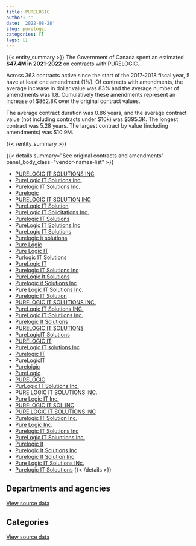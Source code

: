 ```yaml
---
title: PURELOGIC
author: ''
date: '2022-08-28'
slug: purelogic
categories: []
tags: []
---
```


<script src="/rmarkdown-libs/htmlwidgets/htmlwidgets.js"></script>
<link href="/rmarkdown-libs/datatables-css/datatables-crosstalk.css" rel="stylesheet" />
<script src="/rmarkdown-libs/datatables-binding/datatables.js"></script>
<script src="/rmarkdown-libs/jquery/jquery-3.6.0.min.js"></script>
<link href="/rmarkdown-libs/dt-core-bootstrap/css/dataTables.bootstrap.min.css" rel="stylesheet" />
<link href="/rmarkdown-libs/dt-core-bootstrap/css/dataTables.bootstrap.extra.css" rel="stylesheet" />
<script src="/rmarkdown-libs/dt-core-bootstrap/js/jquery.dataTables.min.js"></script>
<script src="/rmarkdown-libs/dt-core-bootstrap/js/dataTables.bootstrap.min.js"></script>
<link href="/rmarkdown-libs/crosstalk/css/crosstalk.min.css" rel="stylesheet" />
<script src="/rmarkdown-libs/crosstalk/js/crosstalk.min.js"></script>
<script src="/rmarkdown-libs/htmlwidgets/htmlwidgets.js"></script>
<link href="/rmarkdown-libs/datatables-css/datatables-crosstalk.css" rel="stylesheet" />
<script src="/rmarkdown-libs/datatables-binding/datatables.js"></script>
<script src="/rmarkdown-libs/jquery/jquery-3.6.0.min.js"></script>
<link href="/rmarkdown-libs/dt-core-bootstrap/css/dataTables.bootstrap.min.css" rel="stylesheet" />
<link href="/rmarkdown-libs/dt-core-bootstrap/css/dataTables.bootstrap.extra.css" rel="stylesheet" />
<script src="/rmarkdown-libs/dt-core-bootstrap/js/jquery.dataTables.min.js"></script>
<script src="/rmarkdown-libs/dt-core-bootstrap/js/dataTables.bootstrap.min.js"></script>
<link href="/rmarkdown-libs/crosstalk/css/crosstalk.min.css" rel="stylesheet" />
<script src="/rmarkdown-libs/crosstalk/js/crosstalk.min.js"></script>

{{< entity_summary >}}
The Government of Canada spent an estimated **\$47.4M in 2021-2022** on contracts with PURELOGIC.

Across 363 contracts active since the start of the 2017-2018 fiscal year, 5 have at least one amendment (1%). Of contracts with amendments, the average increase in dollar value was 83% and the average number of amendments was 1.8. Cumulatively these amendments represent an increase of \$862.8K over the original contract values.

The average contract duration was 0.86 years, and the average contract value (not including contracts under \$10k) was \$395.3K. The longest contract was 5.28 years. The largest contract by value (including amendments) was \$10.9M.

{{< /entity_summary >}}

{{< details summary="See original contracts and amendments" panel_body_class="vendor-names-list" >}}
- [PURELOGIC IT SOLUTIONS INC](https://search.open.canada.ca/en/ct/?sort=contract_value_f%20desc&page=1&search_text=%22PURELOGIC%20IT%20SOLUTIONS%20INC%22)
- [PureLogic IT Solutions Inc.](https://search.open.canada.ca/en/ct/?sort=contract_value_f%20desc&page=1&search_text=%22PureLogic%20IT%20Solutions%20Inc.%22)
- [Purelogic IT Solutions Inc.](https://search.open.canada.ca/en/ct/?sort=contract_value_f%20desc&page=1&search_text=%22Purelogic%20IT%20Solutions%20Inc.%22)
- [Purelogic](https://search.open.canada.ca/en/ct/?sort=contract_value_f%20desc&page=1&search_text=%22Purelogic%22)
- [PURELOGIC IT SOLUTION INC](https://search.open.canada.ca/en/ct/?sort=contract_value_f%20desc&page=1&search_text=%22PURELOGIC%20IT%20SOLUTION%20INC%22)
- [PureLogic IT Solution](https://search.open.canada.ca/en/ct/?sort=contract_value_f%20desc&page=1&search_text=%22PureLogic%20IT%20Solution%22)
- [PureLogic IT Solicitations Inc.](https://search.open.canada.ca/en/ct/?sort=contract_value_f%20desc&page=1&search_text=%22PureLogic%20IT%20Solicitations%20Inc.%22)
- [Purelogic IT Solutions](https://search.open.canada.ca/en/ct/?sort=contract_value_f%20desc&page=1&search_text=%22Purelogic%20IT%20Solutions%22)
- [PureLogic IT Solutions Inc](https://search.open.canada.ca/en/ct/?sort=contract_value_f%20desc&page=1&search_text=%22PureLogic%20IT%20Solutions%20Inc%22)
- [PureLogic IT Solutions](https://search.open.canada.ca/en/ct/?sort=contract_value_f%20desc&page=1&search_text=%22PureLogic%20IT%20Solutions%22)
- [Purelogic it solutions](https://search.open.canada.ca/en/ct/?sort=contract_value_f%20desc&page=1&search_text=%22Purelogic%20it%20solutions%22)
- [Pure Logic](https://search.open.canada.ca/en/ct/?sort=contract_value_f%20desc&page=1&search_text=%22Pure%20Logic%22)
- [Pure Logic IT](https://search.open.canada.ca/en/ct/?sort=contract_value_f%20desc&page=1&search_text=%22Pure%20Logic%20IT%22)
- [Purlogic IT Solutions](https://search.open.canada.ca/en/ct/?sort=contract_value_f%20desc&page=1&search_text=%22Purlogic%20IT%20Solutions%22)
- [PureLogic IT](https://search.open.canada.ca/en/ct/?sort=contract_value_f%20desc&page=1&search_text=%22PureLogic%20IT%22)
- [Purelogic IT Solutions Inc](https://search.open.canada.ca/en/ct/?sort=contract_value_f%20desc&page=1&search_text=%22Purelogic%20IT%20Solutions%20Inc%22)
- [PureLogic It Solutions](https://search.open.canada.ca/en/ct/?sort=contract_value_f%20desc&page=1&search_text=%22PureLogic%20It%20Solutions%22)
- [Purelogic it Solutions Inc](https://search.open.canada.ca/en/ct/?sort=contract_value_f%20desc&page=1&search_text=%22Purelogic%20it%20Solutions%20Inc%22)
- [Pure Logic IT Solutions Inc.](https://search.open.canada.ca/en/ct/?sort=contract_value_f%20desc&page=1&search_text=%22Pure%20Logic%20IT%20Solutions%20Inc.%22)
- [Purelogic IT Solution](https://search.open.canada.ca/en/ct/?sort=contract_value_f%20desc&page=1&search_text=%22Purelogic%20IT%20Solution%22)
- [PURELOGIC IT SOLUTIONS INC.](https://search.open.canada.ca/en/ct/?sort=contract_value_f%20desc&page=1&search_text=%22PURELOGIC%20IT%20SOLUTIONS%20INC.%22)
- [PureLogic IT Solutions INC.](https://search.open.canada.ca/en/ct/?sort=contract_value_f%20desc&page=1&search_text=%22PureLogic%20IT%20Solutions%20INC.%22)
- [PureLogic IT Solutiions Inc.](https://search.open.canada.ca/en/ct/?sort=contract_value_f%20desc&page=1&search_text=%22PureLogic%20IT%20Solutiions%20Inc.%22)
- [Purelogic It Solutions](https://search.open.canada.ca/en/ct/?sort=contract_value_f%20desc&page=1&search_text=%22Purelogic%20It%20Solutions%22)
- [PURELOGIC IT SOLUTIONS](https://search.open.canada.ca/en/ct/?sort=contract_value_f%20desc&page=1&search_text=%22PURELOGIC%20IT%20SOLUTIONS%22)
- [PureLogicIT Solutions](https://search.open.canada.ca/en/ct/?sort=contract_value_f%20desc&page=1&search_text=%22PureLogicIT%20Solutions%22)
- [PURELOGIC IT](https://search.open.canada.ca/en/ct/?sort=contract_value_f%20desc&page=1&search_text=%22PURELOGIC%20IT%22)
- [PureLogic IT solutions Inc](https://search.open.canada.ca/en/ct/?sort=contract_value_f%20desc&page=1&search_text=%22PureLogic%20IT%20solutions%20Inc%22)
- [Purelogic IT](https://search.open.canada.ca/en/ct/?sort=contract_value_f%20desc&page=1&search_text=%22Purelogic%20IT%22)
- [PureLogicIT](https://search.open.canada.ca/en/ct/?sort=contract_value_f%20desc&page=1&search_text=%22PureLogicIT%22)
- [Pureloigic](https://search.open.canada.ca/en/ct/?sort=contract_value_f%20desc&page=1&search_text=%22Pureloigic%22)
- [PureLogic](https://search.open.canada.ca/en/ct/?sort=contract_value_f%20desc&page=1&search_text=%22PureLogic%22)
- [PURELOGIC](https://search.open.canada.ca/en/ct/?sort=contract_value_f%20desc&page=1&search_text=%22PURELOGIC%22)
- [PurLogic IT Solutions Inc.](https://search.open.canada.ca/en/ct/?sort=contract_value_f%20desc&page=1&search_text=%22PurLogic%20IT%20Solutions%20Inc.%22)
- [PURE LOGIC IT SOLUTIONS INC.](https://search.open.canada.ca/en/ct/?sort=contract_value_f%20desc&page=1&search_text=%22PURE%20LOGIC%20IT%20SOLUTIONS%20INC.%22)
- [Pure Logic IT Inc.](https://search.open.canada.ca/en/ct/?sort=contract_value_f%20desc&page=1&search_text=%22Pure%20Logic%20IT%20Inc.%22)
- [PURELOGIC IT SOL INC](https://search.open.canada.ca/en/ct/?sort=contract_value_f%20desc&page=1&search_text=%22PURELOGIC%20IT%20SOL%20INC%22)
- [PURE LOGIC IT SOLUTIONS INC](https://search.open.canada.ca/en/ct/?sort=contract_value_f%20desc&page=1&search_text=%22PURE%20LOGIC%20IT%20SOLUTIONS%20INC%22)
- [Purelogic IT Solution Inc.](https://search.open.canada.ca/en/ct/?sort=contract_value_f%20desc&page=1&search_text=%22Purelogic%20IT%20Solution%20Inc.%22)
- [Pure Logic Inc.](https://search.open.canada.ca/en/ct/?sort=contract_value_f%20desc&page=1&search_text=%22Pure%20Logic%20Inc.%22)
- [Purelogic IT Solutions Inc](https://search.open.canada.ca/en/ct/?sort=contract_value_f%20desc&page=1&search_text=%22Purelogic%20%20IT%20Solutions%20Inc%22)
- [PureLogic IT Soluntions Inc.](https://search.open.canada.ca/en/ct/?sort=contract_value_f%20desc&page=1&search_text=%22PureLogic%20IT%20Soluntions%20Inc.%22)
- [Purelogic It](https://search.open.canada.ca/en/ct/?sort=contract_value_f%20desc&page=1&search_text=%22Purelogic%20It%22)
- [Purelogic It Solutions Inc](https://search.open.canada.ca/en/ct/?sort=contract_value_f%20desc&page=1&search_text=%22Purelogic%20It%20Solutions%20Inc%22)
- [Purelogic It Solution Inc](https://search.open.canada.ca/en/ct/?sort=contract_value_f%20desc&page=1&search_text=%22Purelogic%20It%20Solution%20Inc%22)
- [Pure Logic IT Solutions INc.](https://search.open.canada.ca/en/ct/?sort=contract_value_f%20desc&page=1&search_text=%22Pure%20Logic%20IT%20Solutions%20INc.%22)
- [Purelogic IT Soloutions](https://search.open.canada.ca/en/ct/?sort=contract_value_f%20desc&page=1&search_text=%22Purelogic%20IT%20Soloutions%22)
{{< /details >}}

## Departments and agencies

<div id="htmlwidget-1" style="width:100%;height:auto;" class="datatables html-widget"></div>
<script type="application/json" data-for="htmlwidget-1">{"x":{"style":"bootstrap","filter":"none","vertical":false,"data":[["<a href=\"/departments/aafc-aac/\">Agriculture and Agri-Food Canada<\/a>","<a href=\"/departments/cas-satj/\">Courts Administration Service<\/a>","<a href=\"/departments/cbsa-asfc/\">Canada Border Services Agency<\/a>","<a href=\"/departments/cpc-cpp/\">Civilian Review and Complaints Commission for the RCMP<\/a>","<a href=\"/departments/cra-arc/\">Canada Revenue Agency<\/a>","<a href=\"/departments/csps-efpc/\">Canada School of Public Service<\/a>","<a href=\"/departments/dfatd-maecd/\">Global Affairs Canada<\/a>","<a href=\"/departments/dnd-mdn/\">National Defence<\/a>","<a href=\"/departments/elections/\">Elections Canada<\/a>","<a href=\"/departments/esdc-edsc/\">Employment and Social Development Canada<\/a>","<a href=\"/departments/fcac-acfc/\">Financial Consumer Agency of Canada<\/a>","<a href=\"/departments/iaac-aeic/\">Impact Assessment Agency of Canada<\/a>","<a href=\"/departments/ic/\">Innovation, Science and Economic Development Canada<\/a>","<a href=\"/departments/mgerc-ceegm/\">Military Grievances External Review Committee<\/a>","<a href=\"/departments/osfi-bsif/\">Office of the Superintendent of Financial Institutions Canada<\/a>","<a href=\"/departments/osgg-bsgg/\">Office of the Secretary to the Governor General<\/a>","<a href=\"/departments/pco-bcp/\">Privy Council Office<\/a>","<a href=\"/departments/pwgsc-tpsgc/\">Public Services and Procurement Canada<\/a>","<a href=\"/departments/rcmp-grc/\">Royal Canadian Mounted Police<\/a>","<a href=\"/departments/ssc-spc/\">Shared Services Canada<\/a>","<a href=\"/departments/tc/\">Transport Canada<\/a>"],[null,24618.35,null,18509.18,null,null,null,2803346.67,23478.74,null,null,null,165082.19,null,null,null,null,null,11921.75,5688969.64,null],[null,90349.19,360109.82,179845.04,null,null,86525.73,10484354.29,6449.27,22890.43,null,null,675689.99,null,null,null,11258.19,43.98,653454.34,576329.97,24295],[18537.57,31655.42,null,39550,11300,157.83,95695.29,31338578.15,null,null,null,52070.4,124024.55,null,null,22244.78,null,16008.49,246583.38,1537263.41,null],[91321.26,1964656.75,9398.38,null,null,57449.14,98867.34,28605076.49,13851.52,null,24397.83,null,569360.12,11766.26,128237.95,68393.09,null,5271.01,633742.81,15095702.02,null]],"container":"<table class=\"table table-striped table-hover row-border order-column display\">\n  <thead>\n    <tr>\n      <th>Department<\/th>\n      <th>2018-2019<\/th>\n      <th>2019-2020<\/th>\n      <th>2020-2021<\/th>\n      <th>2021-2022<\/th>\n    <\/tr>\n  <\/thead>\n<\/table>","options":{"order":[[4,"desc"]],"pageLength":10,"autoWidth":true,"columnDefs":[{"targets":1,"render":"function(data, type, row, meta) {\n    return type !== 'display' ? data : DTWidget.formatCurrency(data, \"$\", 2, 3, \",\", \".\", true, null);\n  }"},{"targets":2,"render":"function(data, type, row, meta) {\n    return type !== 'display' ? data : DTWidget.formatCurrency(data, \"$\", 2, 3, \",\", \".\", true, null);\n  }"},{"targets":3,"render":"function(data, type, row, meta) {\n    return type !== 'display' ? data : DTWidget.formatCurrency(data, \"$\", 2, 3, \",\", \".\", true, null);\n  }"},{"targets":4,"render":"function(data, type, row, meta) {\n    return type !== 'display' ? data : DTWidget.formatCurrency(data, \"$\", 2, 3, \",\", \".\", true, null);\n  }"},{"width":"16%","targets":[1,2,3,4]},{"className":"dt-right","targets":[1,2,3,4]}],"orderClasses":false}},"evals":["options.columnDefs.0.render","options.columnDefs.1.render","options.columnDefs.2.render","options.columnDefs.3.render"],"jsHooks":[]}</script>
<p class="text-right">
<a href="https://github.com/GoC-Spending/contracts-data/tree/main/data/out/vendors/purelogic/summary_by_fiscal_year_by_department.csv" class="source-data-link btn btn-link">View source data</a>
</p>

## Categories

<div id="htmlwidget-2" style="width:100%;height:auto;" class="datatables html-widget"></div>
<script type="application/json" data-for="htmlwidget-2">{"x":{"style":"bootstrap","filter":"none","vertical":false,"data":[["<a href=\"/categories/other/\">(Other)<\/a>","<a href=\"/categories/facilities_and_construction/\">Facilities and construction<\/a>","<a href=\"/categories/office_management/\">Office management<\/a>","<a href=\"/categories/defence/\">Defence<\/a>","<a href=\"/categories/professional_services/\">Professional services<\/a>","<a href=\"/categories/information_technology/\">Information technology<\/a>","<a href=\"/categories/industrial_products_and_services/\">Industrial products and services<\/a>","<a href=\"/categories/human_capital/\">Human capital<\/a>"],[null,29049.46,null,2742369.03,null,5859793.75,77506.3,27207.98],[null,null,20484.64,10461832.99,36166.17,2581448.85,17696.6,53965.99],[null,null,null,31313578.16,23742.34,2153700.54,17648.25,24999.99],[9398.38,null,null,28605076.49,null,18726460.16,17648.25,18908.69]],"container":"<table class=\"table table-striped table-hover row-border order-column display\">\n  <thead>\n    <tr>\n      <th>Category<\/th>\n      <th>2018-2019<\/th>\n      <th>2019-2020<\/th>\n      <th>2020-2021<\/th>\n      <th>2021-2022<\/th>\n    <\/tr>\n  <\/thead>\n<\/table>","options":{"order":[[4,"desc"]],"dom":"t","pageLength":30,"autoWidth":true,"columnDefs":[{"targets":1,"render":"function(data, type, row, meta) {\n    return type !== 'display' ? data : DTWidget.formatCurrency(data, \"$\", 2, 3, \",\", \".\", true, null);\n  }"},{"targets":2,"render":"function(data, type, row, meta) {\n    return type !== 'display' ? data : DTWidget.formatCurrency(data, \"$\", 2, 3, \",\", \".\", true, null);\n  }"},{"targets":3,"render":"function(data, type, row, meta) {\n    return type !== 'display' ? data : DTWidget.formatCurrency(data, \"$\", 2, 3, \",\", \".\", true, null);\n  }"},{"targets":4,"render":"function(data, type, row, meta) {\n    return type !== 'display' ? data : DTWidget.formatCurrency(data, \"$\", 2, 3, \",\", \".\", true, null);\n  }"},{"width":"16%","targets":[1,2,3,4]},{"className":"dt-right","targets":[1,2,3,4]}],"orderClasses":false,"lengthMenu":[10,25,30,50,100]}},"evals":["options.columnDefs.0.render","options.columnDefs.1.render","options.columnDefs.2.render","options.columnDefs.3.render"],"jsHooks":[]}</script>
<p class="text-right">
<a href="https://github.com/GoC-Spending/contracts-data/tree/main/data/out/vendors/purelogic/summary_by_fiscal_year_by_category.csv" class="source-data-link btn btn-link">View source data</a>
</p>
